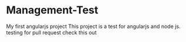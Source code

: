 # Management-Test
My first angularjs project
This project is a test for angularjs and node js. testing for pull request
check this out
